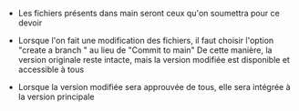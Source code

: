 * Les fichiers présents dans main seront ceux qu'on soumettra pour ce devoir

* Lorsque l'on fait une modification des fichiers, il faut choisir l'option "create a branch " au lieu de "Commit to main"
  De cette manière, la version originale reste intacte, mais la version modifiée est disponible et accessible à tous 
  
* Lorsque la version modifiée sera approuvée de tous, elle sera intégrée à la version principale
